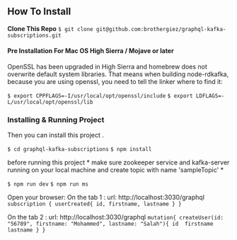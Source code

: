 ## How To Install
**Clone This Repo**
`$ git clone git@github.com:brothergiez/graphql-kafka-subscriptions.git`

#### Pre Installation For Mac OS High Sierra / Mojave or later

OpenSSL has been upgraded in High Sierra and homebrew does not overwrite default system libraries. That means when building node-rdkafka, because you are using openssl, you need to tell the linker where to find it:

`$ export CPPFLAGS=-I/usr/local/opt/openssl/include`
`$ export LDFLAGS=-L/usr/local/opt/openssl/lib`

### Installing & Running Project
Then you can install this project .

`$ cd graphql-kafka-subscriptions`
`$ npm install`

before running this project * make sure zookeeper service and kafka-server running on your local machine and create topic with name 'sampleTopic' *

`$ npm run dev`
`$ npm run ms`


Open your browser:
On the tab 1 :
url: http://localhost:3030/graphql
`subscription {
  userCreated{
    id,
    firstname,
    lastname
  }
}`

On the tab 2 :
url: http://localhost:3030/graphql
`mutation{ createUser(id: "56789", firstname: "Mohammed", lastname: "Salah"){
    id 
    firstname 
    lastname
    }
}`
